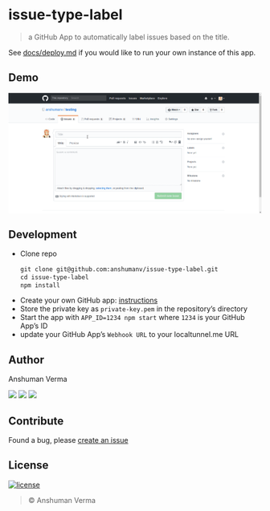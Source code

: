 # issue-type-label

> a GitHub App to automatically label issues based on the title.


See [docs/deploy.md](docs/deploy.md) if you would like to run your own instance of this app.


## Demo

<img src="./demo.gif" alt="Demo" align="center">

## Development
- Clone repo
  ```
  git clone git@github.com:anshumanv/issue-type-label.git
  cd issue-type-label
  npm install
  ```
- Create your own GitHub app: [instructions](https://probot.github.io/docs/development/#configure-a-github-app)
- Store the private key as `private-key.pem` in the repository’s directory
- Start the app with `APP_ID=1234 npm start` where `1234` is your GitHub App’s ID
- update your GitHub App’s `Webhook URL` to your localtunnel.me URL

## Author

Anshuman Verma

[<img src="https://image.flaticon.com/icons/svg/34/34238.svg" width="50" padding="10">](https://twitter.com/Anshumaniac12)
[<img src="https://www.shareicon.net/download/2015/11/02/665921_internet.svg" width="50" padding="10">](https://linkedin.com/in/anshumanv12)
[<img src="https://upload.wikimedia.org/wikipedia/commons/9/91/Octicons-mark-github.svg" width="50" padding="10">](https://github.com/anshumanv)

## Contribute
Found a bug, please [create an issue](https://github.com/anshumanv/issue-type-label/issues/new)

## License

[![license](https://img.shields.io/github/license/mashape/apistatus.svg)](https://github.com/anshumanv/issue-type-label/blob/master/LICENSE)
> © Anshuman Verma
